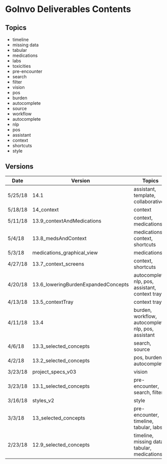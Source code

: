 # GoInvo Deliverables Contents #

## Topics ##
- timeline
- missing data 
- tabular
- medications
- labs
- toxicities
- pre-encounter
- search
- filter
- vision
- pos
- burden
- autocomplete
- source
- workflow
- autocomplete
- nlp
- pos
- assistant
- context
- shortcuts
- style

## Versions ##
Date | Version | Topics
-| - | -
5/25/18 | 14.1 | assistant, template, collaborative
5/18/18 | 14_context | context
5/11/18 | 13.9_contextAndMedications | context, medications
5/4/18 | 13.8_medsAndContext | medications, context, shortcuts
5/3/18 | medications_graphical_view | medications
4/27/18 | 13.7_context_screens | context, shortcuts
4/20/18 | 13.6_loweringBurdenExpandedConcepts | autocomplete, nlp, pos, assistant, context tray
4/13/18 | 13.5_contextTray | context tray
4/11/18 | 13.4 | burden, workflow, autocomplete, nlp, pos, assistant 
4/6/18 | 13.3_selected_concepts | search, source
4/2/18 | 13.2_selected_concepts | pos, burden, autocomplete
3/23/18 | project_specs_v03 | vision
3/23/18 | 13.1_selected_concepts | pre-encounter, search, filter
3/16/18 | styles_v2 | style
3/3/18 | 13_selected_concepts | pre-encounter, timeline, tabular, labs
2/23/18 | 12.9_selected_concepts | timeline, missing data, tabular, medications
